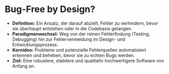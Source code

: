 # Bug-Free by Design?

- **Definition:** Ein Ansatz, der darauf abzielt, Fehler zu verhindern, bevor sie überhaupt entstehen oder in die Codebasis gelangen.<br>
- **Paradigmenwechsel:** Weg von der reinen Fehlerfindung (Testing, Debugging) hin zur Fehlervermeidung im Design- und Entwicklungsprozess.
- **Kernidee:** Probleme und potenzielle Fehlerquellen automatisiert erkennen und beheben, bevor sie zu echten Bugs werden.
- **Ziel:** Eine robustere, stabilere und qualitativ hochwertigere Software von Anfang an.



